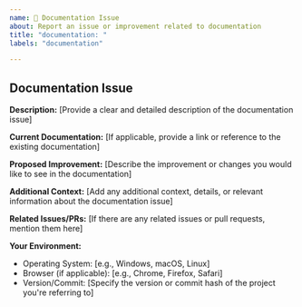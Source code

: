 ```yaml
---
name: 📖 Documentation Issue
about: Report an issue or improvement related to documentation
title: "documentation: "
labels: "documentation"

---
```


## Documentation Issue

**Description:**
[Provide a clear and detailed description of the documentation issue]

**Current Documentation:**
[If applicable, provide a link or reference to the existing documentation]

**Proposed Improvement:**
[Describe the improvement or changes you would like to see in the documentation]

**Additional Context:**
[Add any additional context, details, or relevant information about the documentation issue]

**Related Issues/PRs:**
[If there are any related issues or pull requests, mention them here]

**Your Environment:**
- Operating System: [e.g., Windows, macOS, Linux]
- Browser (if applicable): [e.g., Chrome, Firefox, Safari]
- Version/Commit: [Specify the version or commit hash of the project you're referring to]
